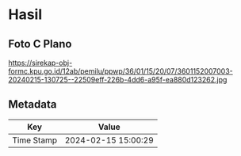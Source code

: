 # Hasil

## Foto C Plano

https://sirekap-obj-formc.kpu.go.id/12ab/pemilu/ppwp/36/01/15/20/07/3601152007003-20240215-130725--22509eff-226b-4dd6-a95f-ea880d123262.jpg


## Metadata

| Key        | Value               |
| ---------- | ------------------- |
| Time Stamp | 2024-02-15 15:00:29 |



